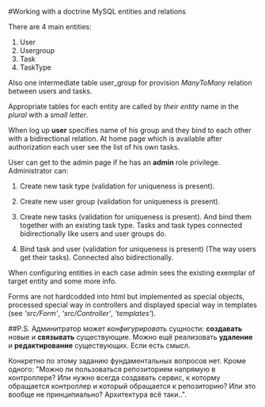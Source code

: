 #Working with a doctrine MySQL entities and relations

There are 4 main entities:
1. User
2. Usergroup
3. Task
4. TaskType

Also one intermediate table user_group for provision _ManyToMany_ relation between users and tasks.

Appropriate tables for each entity are called by _their entity_ name in the _plural_ with a _small letter_.

When log up **user** specifies name of his group and they bind to each other with a bidirectional relation. At home page which is available after authorization each user see the list of his own tasks.

User can get to the admin page if he has an **admin** role privilege. Administrator can:
1. Create new task type (validation for uniqueness is present).
2. Create new user group (validation for uniqueness is present).
3. Create new tasks (validation for uniqueness is present). And bind them together with an existing task type. Tasks and task types connected bidirectionally like users and user groups do.

4. Bind task and user (validation for uniqueness is present) (The way users get their tasks). Connected also bidirectionally.

When configuring entities in each case admin sees the existing exemplar of target entity and some more info.

Forms are not hardcodded into html but implemented as special objects, processed special way in controllers and displayed special way in templates (see _'src/Form'_, _'src/Controller'_, _'templates'_).

##P.S.
Админитратор может _конфигурировать_ сущности: **создавать** новые и **связывать** существующие. Можно ещё реализовать **удаление** и **редактирование** существующих. Если есть смысл.

Конкретно по этому заданию фундаментальных вопросов нет. Кроме одного: "Можно ли пользоваться репозиторием напрямую в контроллере? Или нужно всегда создавать сервис, к которму обращается контроллер и который обращается к репозиторию? Или это вообще не принципиально? Архитектура всё таки..".